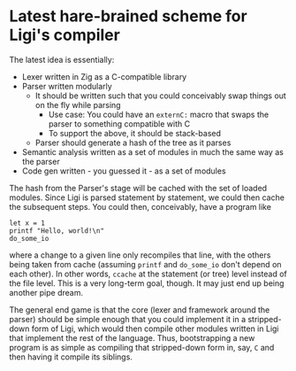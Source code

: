 # Latest hare-brained scheme for Ligi's compiler

The latest idea is essentially:

- Lexer written in Zig as a C-compatible library
- Parser written modularly
  - It should be written such that you could conceivably swap things out on the fly while parsing
    - Use case: You could have an `externC:` macro that swaps the parser to something compatible with C
    - To support the above, it should be stack-based
  - Parser should generate a hash of the tree as it parses
- Semantic analysis written as a set of modules in much the same way as the parser
- Code gen written - you guessed it - as a set of modules

The hash from the Parser's stage will be cached with the set of loaded modules.
Since Ligi is parsed statement by statement, we could then cache the subsequent steps. You could then,
conceivably, have a program like
```
let x = 1
printf "Hello, world!\n"
do_some_io
```
where a change to a given line only recompiles that line, with the others being taken from cache 
(assuming `printf` and `do_some_io` don't depend on each other). In other words, `ccache` at the
statement (or tree) level instead of the file level. This is a very long-term goal, though.
It may just end up being another pipe dream.


The general end game is that the core (lexer and framework around the parser) should be simple enough that
you could implement it in a stripped-down form of Ligi, which would then compile other modules written
in Ligi that implement the rest of the language. Thus, bootstrapping a new program is as simple as
compiling that stripped-down form in, say, `C` and then having it compile its siblings.
